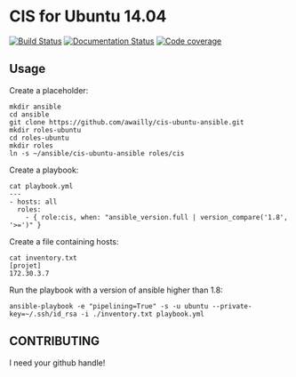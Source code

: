 CIS for Ubuntu 14.04
====================

[![Build Status](https://travis-ci.org/awailly/cis-ubuntu-ansible.svg?branch=master)](https://travis-ci.org/awailly/cis-ubuntu-ansible)  [![Documentation Status](https://readthedocs.org/projects/cis-ubuntu-ansible/badge/?version=latest)](https://readthedocs.org/projects/cis-ubuntu-ansible/?badge=latest)  [![Code coverage](https://drone.io/github.com/awailly/cis-ubuntu-ansible/files/coverage.png)](https://drone.io/github.com/awailly/cis-ubuntu-ansible)

Usage
-----

Create a placeholder:

    mkdir ansible
    cd ansible
    git clone https://github.com/awailly/cis-ubuntu-ansible.git
    mkdir roles-ubuntu
    cd roles-ubuntu
    mkdir roles
    ln -s ~/ansible/cis-ubuntu-ansible roles/cis

Create a playbook:

    cat playbook.yml
    ---
    - hosts: all
      roles:
        - { role:cis, when: "ansible_version.full | version_compare('1.8', '>=')" }

Create a file containing hosts:

    cat inventory.txt
    [projet]
    172.30.3.7

Run the playbook with a version of ansible higher than 1.8:

    ansible-playbook -e "pipelining=True" -s -u ubuntu --private-key=~/.ssh/id_rsa -i ./inventory.txt playbook.yml

CONTRIBUTING
------------

I need your github handle!
